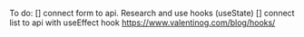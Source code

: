 To do:
[] connect form to api. Research and use hooks (useState)
[] connect list to api with useEffect hook  https://www.valentinog.com/blog/hooks/